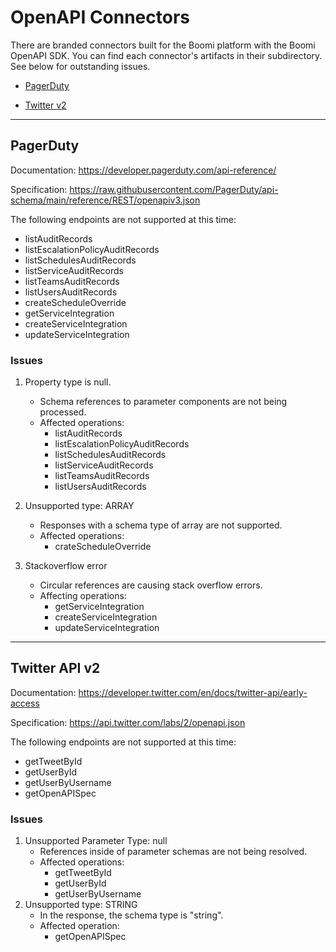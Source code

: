 # OpenAPI Connectors
There are branded connectors built for the Boomi platform with the Boomi OpenAPI SDK. 
You can find each connector's artifacts in their subdirectory.
See below for outstanding issues.
* [PagerDuty](#pagerduty)
  
* [Twitter v2](#twitterv2)
   

---
<a name="pagerduty"></a>
## PagerDuty

Documentation: https://developer.pagerduty.com/api-reference/

Specification: https://raw.githubusercontent.com/PagerDuty/api-schema/main/reference/REST/openapiv3.json

The following endpoints are not supported at this time:
* listAuditRecords
* listEscalationPolicyAuditRecords
* listSchedulesAuditRecords 
* listServiceAuditRecords
* listTeamsAuditRecords
* listUsersAuditRecords
* createScheduleOverride 
* getServiceIntegration 
* createServiceIntegration 
* updateServiceIntegration


### Issues
1. Property type is null. 
    + Schema references to parameter components are not being processed.
    + Affected operations: 
        * listAuditRecords
        * listEscalationPolicyAuditRecords
        * listSchedulesAuditRecords
        * listServiceAuditRecords
        * listTeamsAuditRecords
        * listUsersAuditRecords

2. Unsupported type: ARRAY
    + Responses with a schema type of array are not supported.
    + Affected operations:
        * crateScheduleOverride
    
3. Stackoverflow error
    + Circular references are causing stack overflow errors.
    + Affecting operations:
        * getServiceIntegration
        * createServiceIntegration
        * updateServiceIntegration
    

---
<a name="twitterv2"></a>
## Twitter API v2

Documentation: https://developer.twitter.com/en/docs/twitter-api/early-access

Specification: https://api.twitter.com/labs/2/openapi.json

The following endpoints are not supported at this time:
* getTweetById
* getUserById
* getUserByUsername
* getOpenAPISpec

### Issues
1. Unsupported Parameter Type: null
   + References inside of parameter schemas are not being resolved.
   + Affected operations:
      * getTweetById
      * getUserById
      * getUserByUsername
2. Unsupported type: STRING
   + In the response, the schema type is "string".
   + Affected operation:
      * getOpenAPISpec
